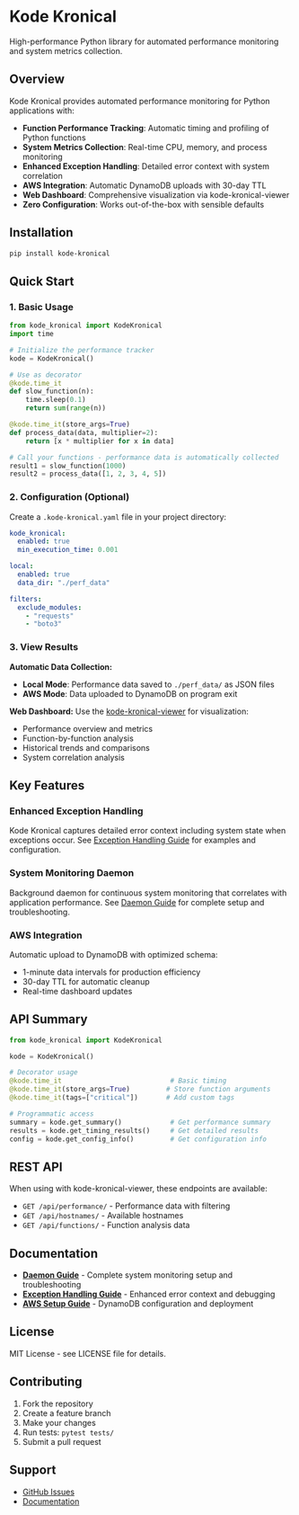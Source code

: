 # Kode Kronical

High-performance Python library for automated performance monitoring and system metrics collection.

## Overview

Kode Kronical provides automated performance monitoring for Python applications with:

- **Function Performance Tracking**: Automatic timing and profiling of Python functions
- **System Metrics Collection**: Real-time CPU, memory, and process monitoring  
- **Enhanced Exception Handling**: Detailed error context with system correlation
- **AWS Integration**: Automatic DynamoDB uploads with 30-day TTL
- **Web Dashboard**: Comprehensive visualization via kode-kronical-viewer
- **Zero Configuration**: Works out-of-the-box with sensible defaults

## Installation

```bash
pip install kode-kronical
```

## Quick Start

### 1. Basic Usage

```python
from kode_kronical import KodeKronical
import time

# Initialize the performance tracker
kode = KodeKronical()

# Use as decorator
@kode.time_it
def slow_function(n):
    time.sleep(0.1)
    return sum(range(n))

@kode.time_it(store_args=True)
def process_data(data, multiplier=2):
    return [x * multiplier for x in data]

# Call your functions - performance data is automatically collected
result1 = slow_function(1000)
result2 = process_data([1, 2, 3, 4, 5])
```

### 2. Configuration (Optional)

Create a `.kode-kronical.yaml` file in your project directory:

```yaml
kode_kronical:
  enabled: true
  min_execution_time: 0.001

local:
  enabled: true
  data_dir: "./perf_data"

filters:
  exclude_modules:
    - "requests"
    - "boto3"
```

### 3. View Results

**Automatic Data Collection:**
- **Local Mode**: Performance data saved to `./perf_data/` as JSON files
- **AWS Mode**: Data uploaded to DynamoDB on program exit

**Web Dashboard:**
Use the [kode-kronical-viewer](https://github.com/jeremycharlesgillespie/kode-kronical-viewer) for visualization:
- Performance overview and metrics
- Function-by-function analysis  
- Historical trends and comparisons
- System correlation analysis

## Key Features

### Enhanced Exception Handling
Kode Kronical captures detailed error context including system state when exceptions occur. See [Exception Handling Guide](docs/exception-handling.md) for examples and configuration.

### System Monitoring Daemon
Background daemon for continuous system monitoring that correlates with application performance. See [Daemon Guide](docs/daemon-guide.md) for complete setup and troubleshooting.

### AWS Integration
Automatic upload to DynamoDB with optimized schema:
- 1-minute data intervals for production efficiency
- 30-day TTL for automatic cleanup
- Real-time dashboard updates

## API Summary

```python
from kode_kronical import KodeKronical

kode = KodeKronical()

# Decorator usage
@kode.time_it                           # Basic timing
@kode.time_it(store_args=True)         # Store function arguments
@kode.time_it(tags=["critical"])       # Add custom tags

# Programmatic access
summary = kode.get_summary()            # Get performance summary
results = kode.get_timing_results()     # Get detailed results
config = kode.get_config_info()         # Get configuration info
```

## REST API

When using with kode-kronical-viewer, these endpoints are available:

- `GET /api/performance/` - Performance data with filtering
- `GET /api/hostnames/` - Available hostnames
- `GET /api/functions/` - Function analysis data

## Documentation

- **[Daemon Guide](docs/daemon-guide.md)** - Complete system monitoring setup and troubleshooting
- **[Exception Handling Guide](docs/exception-handling.md)** - Enhanced error context and debugging
- **[AWS Setup Guide](docs/aws-setup.md)** - DynamoDB configuration and deployment

## License

MIT License - see LICENSE file for details.

## Contributing

1. Fork the repository
2. Create a feature branch
3. Make your changes
4. Run tests: `pytest tests/`
5. Submit a pull request

## Support

- [GitHub Issues](https://github.com/jeremycharlesgillespie/kode-kronical/issues)
- [Documentation](https://github.com/jeremycharlesgillespie/kode-kronical)